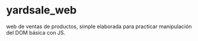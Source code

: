 # yardsale_web
web de ventas de productos, simple elaborada para practicar manipulación del DOM básica con JS.
